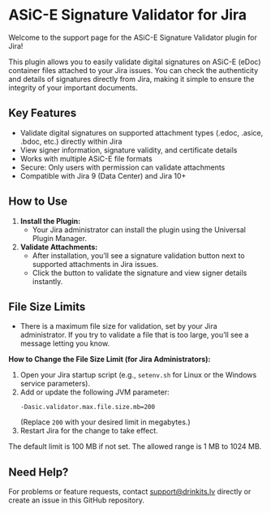 # ASiC-E Signature Validator for Jira

Welcome to the support page for the ASiC-E Signature Validator plugin for Jira!

This plugin allows you to easily validate digital signatures on ASiC-E (eDoc) container files attached to your Jira issues. You can check the authenticity and details of signatures directly from Jira, making it simple to ensure the integrity of your important documents.

## Key Features
- Validate digital signatures on supported attachment types (.edoc, .asice, .bdoc, etc.) directly within Jira
- View signer information, signature validity, and certificate details
- Works with multiple ASiC-E file formats
- Secure: Only users with permission can validate attachments
- Compatible with Jira 9 (Data Center) and Jira 10+

## How to Use
1. **Install the Plugin:**
   - Your Jira administrator can install the plugin using the Universal Plugin Manager.
2. **Validate Attachments:**
   - After installation, you’ll see a signature validation button next to supported attachments in Jira issues.
   - Click the button to validate the signature and view signer details instantly.

## File Size Limits
- There is a maximum file size for validation, set by your Jira administrator. If you try to validate a file that is too large, you’ll see a message letting you know.

**How to Change the File Size Limit (for Jira Administrators):**
1. Open your Jira startup script (e.g., `setenv.sh` for Linux or the Windows service parameters).
2. Add or update the following JVM parameter:
   ```
   -Dasic.validator.max.file.size.mb=200
   ```
   (Replace `200` with your desired limit in megabytes.)
3. Restart Jira for the change to take effect.

The default limit is 100 MB if not set. The allowed range is 1 MB to 1024 MB.

## Need Help?
For problems or feature requests, contact support@drinkits.lv directly or create an issue in this GitHub repository.
